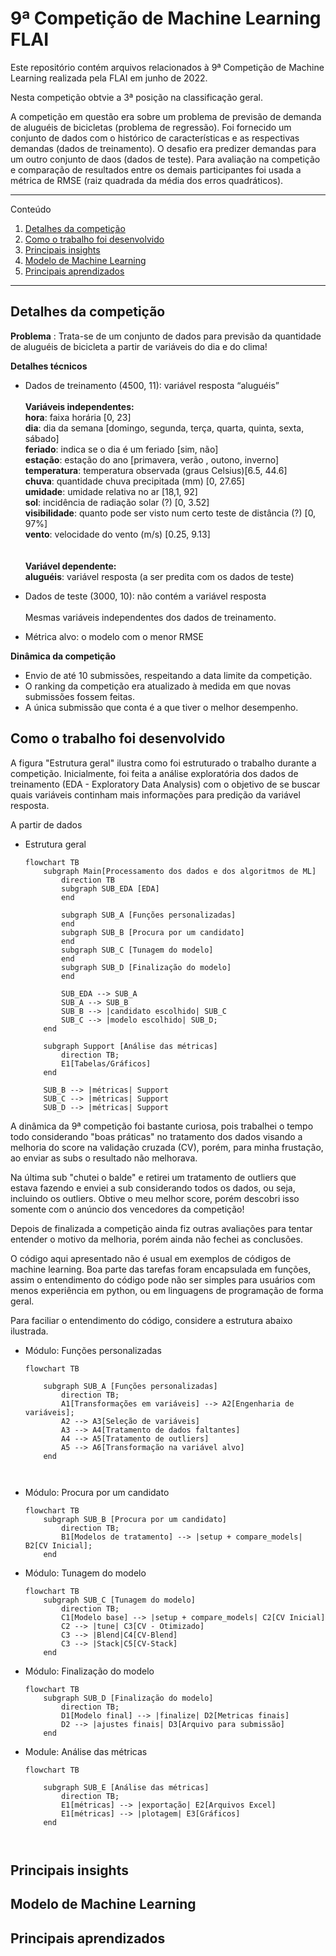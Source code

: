 # 9ª Competição de Machine Learning FLAI
Este repositório contém arquivos relacionados à 9ª Competição de Machine Learning realizada pela FLAI em junho de 2022. 

Nesta competição obtvie a 3ª posição na classificação geral.

A competição em questão era sobre um problema de previsão de demanda de aluguéis de bicicletas (problema de regressão). Foi fornecido um conjunto de dados com o histórico de características e as respectivas demandas (dados de treinamento). O desafio era predizer demandas para um outro conjunto de daos (dados de teste). Para avaliação na competição e comparação de resultados entre os demais participantes foi usada a métrica de RMSE (raiz quadrada da média dos erros quadráticos).

*******
Conteúdo
 1. [Detalhes da competição](#comp_details)
 2. [Como o trabalho foi desenvolvido](#work_structure)
 3. [Principais insights](#insights)
 4. [Modelo de Machine Learning](#ml_model)
 5. [Principais aprendizados](#learnings)
 
*******
<div id='comp_details'/>  

## Detalhes da competição
**Problema** : Trata-se de um conjunto de dados para previsão da quantidade de aluguéis de bicicleta a partir de variáveis do dia e do clima!

**Detalhes técnicos**
* Dados de treinamento (4500, 11): variável resposta “aluguéis”
<br><br/>
**Variáveis independentes:**  
**hora**: faixa horária [0, 23]      
**dia**: dia da semana [domingo, segunda, terça, quarta, quinta, sexta, sábado]   
**feriado**: indica se o dia é um feriado [sim, não]      
**estação**:  estação do ano [primavera, verão , outono, inverno]     
**temperatura**: temperatura observada (graus Celsius)[6.5, 44.6]   
**chuva**: quantidade chuva precipitada (mm) [0, 27.65]   
**umidade**: umidade relativa no ar [18,1, 92]      
**sol**: incidência de radiação solar (?) [0, 3.52]  
**visibilidade**: quanto pode ser visto num certo teste de distância (?) [0, 97%]      
**vento**: velocidade do vento (m/s) [0.25, 9.13]    
<br><br/>
**Variável dependente:**   
**aluguéis**: variável resposta (a ser predita com os dados de teste)   

* Dados de teste (3000, 10): não contém a variável resposta
<br><br/>
Mesmas variáveis independentes dos dados de treinamento.   

* Métrica alvo: o modelo com o menor RMSE

**Dinâmica da competição**
* Envio de até 10 submissões, respeitando a data limite da competição. 
* O ranking da competição era atualizado à medida em que novas submissões fossem feitas. 
* A única submissão que conta é a que tiver o melhor desempenho.
<div id='work_structure'/>  

## Como o trabalho foi desenvolvido
A figura "Estrutura geral" ilustra como foi estruturado o trabalho durante a competição. Inicialmente, foi feita a análise exploratória dos dados de treinamento (EDA -  Exploratory Data Analysis) com o objetivo de se buscar quais variáveis continham mais informações para predição da variável resposta.

A partir de dados 

- Estrutura geral
	```mermaid 
    flowchart TB
        subgraph Main[Processamento dos dados e dos algoritmos de ML]
            direction TB
			subgraph SUB_EDA [EDA]
			end            

			subgraph SUB_A [Funções personalizadas]
			end            
			subgraph SUB_B [Procura por um candidato]
			end
			subgraph SUB_C [Tunagem do modelo]
			end
            subgraph SUB_D [Finalização do modelo]
            end

            SUB_EDA --> SUB_A
			SUB_A --> SUB_B
            SUB_B --> |candidato escolhido| SUB_C
            SUB_C --> |modelo escolhido| SUB_D;
        end

        subgraph Support [Análise das métricas]
            direction TB;          
            E1[Tabelas/Gráficos]
        end

		SUB_B --> |métricas| Support
		SUB_C --> |métricas| Support
		SUB_D --> |métricas| Support
	```




A dinâmica da 9ª competição foi bastante curiosa, pois trabalhei o tempo todo considerando "boas práticas" no tratamento dos dados visando a melhoria do score na validação cruzada (CV), porém, para minha frustação, ao enviar as subs o resultado não melhorava.

Na última sub "chutei o balde" e retirei um tratamento de outliers que estava fazendo e enviei a sub considerando todos os dados, ou seja, incluindo os outliers. Obtive o meu melhor score, porém descobri isso somente com o anúncio dos vencedores da competição!

Depois de finalizada a competição ainda fiz outras avaliações para tentar entender o motivo da melhoria, porém ainda não fechei as conclusões.

O código aqui apresentado não é usual em exemplos de códigos de machine learning. Boa parte das tarefas foram encapsulada em funções, assim o entendimento do código pode não ser simples para usuários com menos experiência em python, ou em linguagens de programação de forma geral.

Para faciliar o entendimento do código, considere a estrutura abaixo ilustrada.



- Módulo: Funções personalizadas
	```mermaid 
    flowchart TB

		subgraph SUB_A [Funções personalizadas]
			direction TB;
			A1[Transformações em variáveis] --> A2[Engenharia de variáveis];
			A2 --> A3[Seleção de variáveis]			
			A3 --> A4[Tratamento de dados faltantes]
			A4 --> A5[Tratamento de outliers]			
			A5 --> A6[Transformação na variável alvo]
		end            
			
			
- Módulo: Procura por um candidato
	```mermaid 
    flowchart TB
		subgraph SUB_B [Procura por um candidato]
			direction TB;
			B1[Modelos de tratamento] --> |setup + compare_models| B2[CV Inicial];
		end

- Módulo: Tunagem do modelo
	```mermaid 
    flowchart TB
		subgraph SUB_C [Tunagem do modelo]
			direction TB;          
			C1[Modelo base] --> |setup + compare_models| C2[CV Inicial]
			C2 --> |tune| C3[CV - Otimizado]
			C3 --> |Blend|C4[CV-Blend]
			C3 --> |Stack|C5[CV-Stack]
		end

- Módulo: Finalização do modelo
	```mermaid 
    flowchart TB
		subgraph SUB_D [Finalização do modelo]
			direction TB;          
			D1[Modelo final] --> |finalize| D2[Metricas finais]
			D2 --> |ajustes finais| D3[Arquivo para submissão]
		end

- Module: Análise das métricas
	```mermaid 
    flowchart TB

        subgraph SUB_E [Análise das métricas]
            direction TB;          
            E1[métricas] --> |exportação| E2[Arquivos Excel]
            E1[métricas] --> |plotagem| E3[Gráficos]
        end



<div id='insights'/>  

## Principais insights

<div id='ml_model'/>  

## Modelo de Machine Learning



<div id='learnings'/>  
 
## Principais aprendizados
